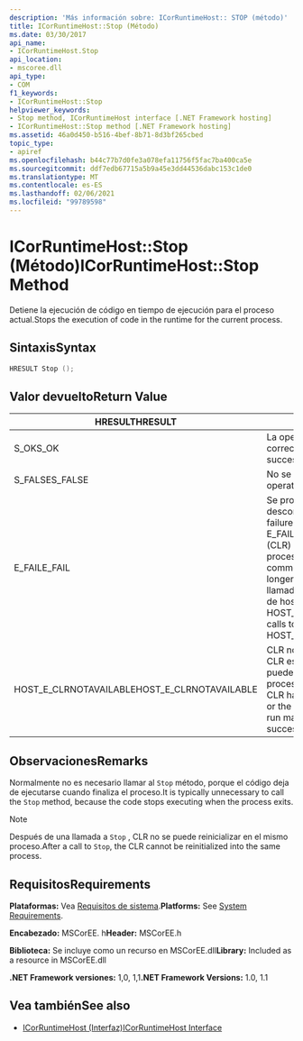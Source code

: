 ```yaml
---
description: 'Más información sobre: ICorRuntimeHost:: STOP (método)'
title: ICorRuntimeHost::Stop (Método)
ms.date: 03/30/2017
api_name:
- ICorRuntimeHost.Stop
api_location:
- mscoree.dll
api_type:
- COM
f1_keywords:
- ICorRuntimeHost::Stop
helpviewer_keywords:
- Stop method, ICorRuntimeHost interface [.NET Framework hosting]
- ICorRuntimeHost::Stop method [.NET Framework hosting]
ms.assetid: 46a0d450-b516-4bef-8b71-8d3bf265cbed
topic_type:
- apiref
ms.openlocfilehash: b44c77b7d0fe3a078efa11756f5fac7ba400ca5e
ms.sourcegitcommit: ddf7edb67715a5b9a45e3dd44536dabc153c1de0
ms.translationtype: MT
ms.contentlocale: es-ES
ms.lasthandoff: 02/06/2021
ms.locfileid: "99789598"
---
```

# <a name="icorruntimehoststop-method"></a><span data-ttu-id="e99ad-103">ICorRuntimeHost::Stop (Método)</span><span class="sxs-lookup"><span data-stu-id="e99ad-103">ICorRuntimeHost::Stop Method</span></span>

<span data-ttu-id="e99ad-104">Detiene la ejecución de código en tiempo de ejecución para el proceso actual.</span><span class="sxs-lookup"><span data-stu-id="e99ad-104">Stops the execution of code in the runtime for the current process.</span></span>  
  
## <a name="syntax"></a><span data-ttu-id="e99ad-105">Sintaxis</span><span class="sxs-lookup"><span data-stu-id="e99ad-105">Syntax</span></span>  
  
```cpp  
HRESULT Stop ();  
```  
  
## <a name="return-value"></a><span data-ttu-id="e99ad-106">Valor devuelto</span><span class="sxs-lookup"><span data-stu-id="e99ad-106">Return Value</span></span>  
  
|<span data-ttu-id="e99ad-107">HRESULT</span><span class="sxs-lookup"><span data-stu-id="e99ad-107">HRESULT</span></span>|<span data-ttu-id="e99ad-108">Descripción</span><span class="sxs-lookup"><span data-stu-id="e99ad-108">Description</span></span>|  
|-------------|-----------------|  
|<span data-ttu-id="e99ad-109">S_OK</span><span class="sxs-lookup"><span data-stu-id="e99ad-109">S_OK</span></span>|<span data-ttu-id="e99ad-110">La operación se realizó correctamente.</span><span class="sxs-lookup"><span data-stu-id="e99ad-110">The operation was successful.</span></span>|  
|<span data-ttu-id="e99ad-111">S_FALSE</span><span class="sxs-lookup"><span data-stu-id="e99ad-111">S_FALSE</span></span>|<span data-ttu-id="e99ad-112">No se pudo completar la operación.</span><span class="sxs-lookup"><span data-stu-id="e99ad-112">The operation failed to complete.</span></span>|  
|<span data-ttu-id="e99ad-113">E_FAIL</span><span class="sxs-lookup"><span data-stu-id="e99ad-113">E_FAIL</span></span>|<span data-ttu-id="e99ad-114">Se produjo un error grave desconocido.</span><span class="sxs-lookup"><span data-stu-id="e99ad-114">An unknown, catastrophic failure occurred.</span></span> <span data-ttu-id="e99ad-115">Si un método devuelve E_FAIL, el Common Language Runtime (CLR) ya no se puede usar en el proceso.</span><span class="sxs-lookup"><span data-stu-id="e99ad-115">If a method returns E_FAIL, the common language runtime (CLR) is no longer usable in the process.</span></span> <span data-ttu-id="e99ad-116">Las llamadas subsiguientes a cualquier API de hospedaje devuelven HOST_E_CLRNOTAVAILABLE.</span><span class="sxs-lookup"><span data-stu-id="e99ad-116">Subsequent calls to any hosting APIs return HOST_E_CLRNOTAVAILABLE.</span></span>|  
|<span data-ttu-id="e99ad-117">HOST_E_CLRNOTAVAILABLE</span><span class="sxs-lookup"><span data-stu-id="e99ad-117">HOST_E_CLRNOTAVAILABLE</span></span>|<span data-ttu-id="e99ad-118">CLR no se ha cargado en un proceso o CLR está en un estado en el que no puede ejecutar código administrado ni procesar la llamada correctamente.</span><span class="sxs-lookup"><span data-stu-id="e99ad-118">The CLR has not been loaded into a process, or the CLR is in a state in which it cannot run managed code or process the call successfully.</span></span>|  
  
## <a name="remarks"></a><span data-ttu-id="e99ad-119">Observaciones</span><span class="sxs-lookup"><span data-stu-id="e99ad-119">Remarks</span></span>  

 <span data-ttu-id="e99ad-120">Normalmente no es necesario llamar al `Stop` método, porque el código deja de ejecutarse cuando finaliza el proceso.</span><span class="sxs-lookup"><span data-stu-id="e99ad-120">It is typically unnecessary to call the `Stop` method, because the code stops executing when the process exits.</span></span>  
  
> [!NOTE]
> <span data-ttu-id="e99ad-121">Después de una llamada a `Stop` , CLR no se puede reinicializar en el mismo proceso.</span><span class="sxs-lookup"><span data-stu-id="e99ad-121">After a call to `Stop`, the CLR cannot be reinitialized into the same process.</span></span>  
  
## <a name="requirements"></a><span data-ttu-id="e99ad-122">Requisitos</span><span class="sxs-lookup"><span data-stu-id="e99ad-122">Requirements</span></span>  

 <span data-ttu-id="e99ad-123">**Plataformas:** Vea [Requisitos de sistema](../../get-started/system-requirements.md).</span><span class="sxs-lookup"><span data-stu-id="e99ad-123">**Platforms:** See [System Requirements](../../get-started/system-requirements.md).</span></span>  
  
 <span data-ttu-id="e99ad-124">**Encabezado:** MSCorEE. h</span><span class="sxs-lookup"><span data-stu-id="e99ad-124">**Header:** MSCorEE.h</span></span>  
  
 <span data-ttu-id="e99ad-125">**Biblioteca:** Se incluye como un recurso en MSCorEE.dll</span><span class="sxs-lookup"><span data-stu-id="e99ad-125">**Library:** Included as a resource in MSCorEE.dll</span></span>  
  
 <span data-ttu-id="e99ad-126">**.NET Framework versiones:** 1,0, 1,1</span><span class="sxs-lookup"><span data-stu-id="e99ad-126">**.NET Framework Versions:** 1.0, 1.1</span></span>  
  
## <a name="see-also"></a><span data-ttu-id="e99ad-127">Vea también</span><span class="sxs-lookup"><span data-stu-id="e99ad-127">See also</span></span>

- [<span data-ttu-id="e99ad-128">ICorRuntimeHost (Interfaz)</span><span class="sxs-lookup"><span data-stu-id="e99ad-128">ICorRuntimeHost Interface</span></span>](icorruntimehost-interface.md)

